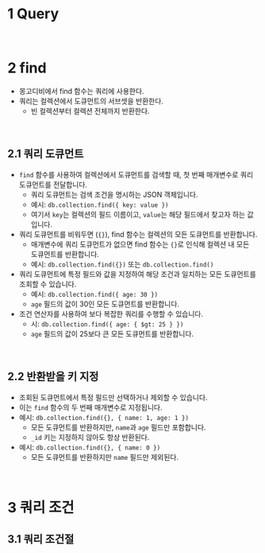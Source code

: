 # 1 Query

<br>

# 2 find

- 몽고디비에서 find 함수는 쿼리에 사용한다.
- 쿼리는 컬렉션에서 도큐먼트의 서브셋을 반환한다.
	- 빈 컬렉션부터 컬렉션 전체까지 반환한다.

<br>

## 2.1 쿼리 도큐먼트

- `find` 함수를 사용하여 컬렉션에서 도큐먼트를 검색할 때, 첫 번째 매개변수로 쿼리 도큐먼트를 전달합니다.
	- 쿼리 도큐먼트는 검색 조건을 명시하는 JSON 객체입니다.
	- 예시: `db.collection.find({ key: value })`
	- 여기서 `key`는 컬렉션의 필드 이름이고, `value`는 해당 필드에서 찾고자 하는 값입니다.
- 쿼리 도큐먼트를 비워두면 (`{}`), find 함수는 컬렉션의 모든 도큐먼트를 반환합니다.
	-  매개변수에 쿼리 도큐먼트가 없으면 find 함수는 `{}`로 인식해 컬렉션 내 모든 도큐먼트를 반환합니다.
	- 예시: `db.collection.find({})` 또는 `db.collection.find()`
- 쿼리 도큐먼트에 특정 필드와 값을 지정하여 해당 조건과 일치하는 모든 도큐먼트를 조회할 수 있습니다.
	- 예시: `db.collection.find({ age: 30 })` 
	- `age` 필드의 값이 30인 모든 도큐먼트를 반환합니다.
- 조건 연산자를 사용하여 보다 복잡한 쿼리를 수행할 수 있습니다.
	- 시: `db.collection.find({ age: { $gt: 25 } })` 
	- `age` 필드의 값이 25보다 큰 모든 도큐먼트를 반환합니다.

<br>

## 2.2 반환받을 키 지정

- 조회된 도큐먼트에서 특정 필드만 선택하거나 제외할 수 있습니다. 
- 이는 `find` 함수의 두 번째 매개변수로 지정됩니다.
- 예시: `db.collection.find({}, { name: 1, age: 1 })` 
	- 모든 도큐먼트를 반환하지만, `name`과 `age` 필드만 포함합니다.
	- `_id` 키는 지정하지 않아도 항상 반환된다.
-  예시: `db.collection.find({}, { name: 0 })`
	- 모든 도큐먼트를 반환하지만 `name` 필드만 제외된다. 

<br>

# 3 쿼리 조건

## 3.1 쿼리 조건절
